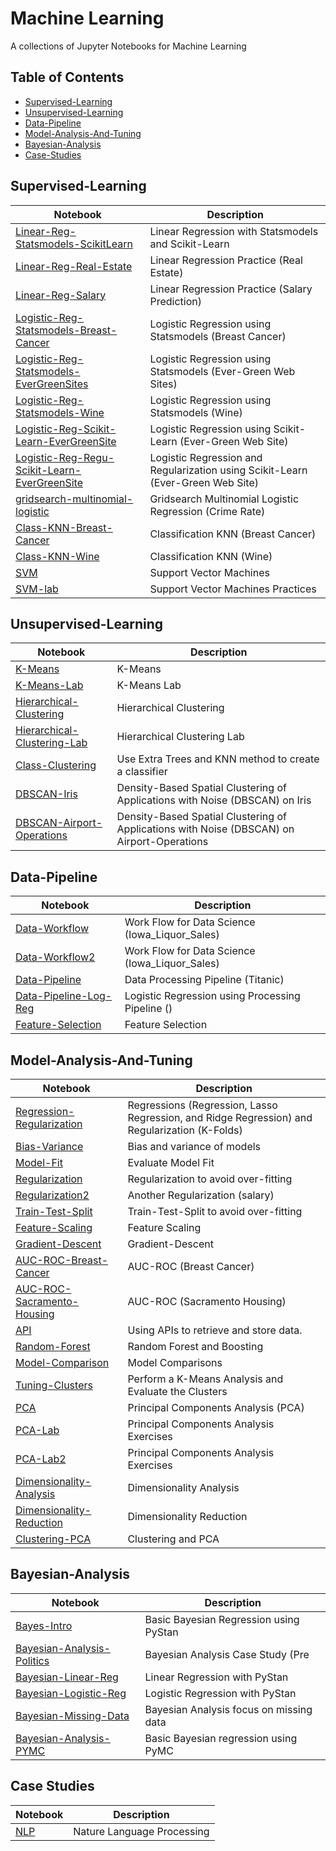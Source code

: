 # Machine Learning
A collections of Jupyter Notebooks for Machine Learning

## Table of Contents

* [Supervised-Learning](#supervised-learning)
* [Unsupervised-Learning](#unsupervised-learning)
* [Data-Pipeline](#data-pipeline)
* [Model-Analysis-And-Tuning](#model-analysis-and-tuning)
* [Bayesian-Analysis](#bayesian-analysis)
* [Case-Studies](#case-studies)

## Supervised-Learning
|Notebook|Description|
|--------------|-----------------------------------|
|[Linear-Reg-Statsmodels-ScikitLearn](./Linear-Reg-Statsmodels-ScikitLearn.ipynb) | Linear Regression with Statsmodels and Scikit-Learn |
|[Linear-Reg-Real-Estate](./Linear-Reg-Real-Estate.ipynb) | Linear Regression Practice (Real Estate) |
|[Linear-Reg-Salary](./Linear-Reg-Salary.ipynb) | Linear Regression Practice (Salary Prediction) |
|[Logistic-Reg-Statsmodels-Breast-Cancer](./Logistic-Reg-Statsmodels-Breast-Cancer.ipynb)|Logistic Regression using Statsmodels (Breast Cancer)|
|[Logistic-Reg-Statsmodels-EverGreenSites](./Logistic-Reg-Statsmodels-EverGreenSites.ipynb)|Logistic Regression using Statsmodels (Ever-Green Web Sites)|
|[Logistic-Reg-Statsmodels-Wine](./Logistic-Reg-Statsmodels-Wine.ipynb)|Logistic Regression using Statsmodels (Wine)|
|[Logistic-Reg-Scikit-Learn-EverGreenSite](./Logistic-Reg-Scikit-Learn-EverGreenSite.ipynb)|Logistic Regression using Scikit-Learn (Ever-Green Web Site)|
|[Logistic-Reg-Regu-Scikit-Learn-EverGreenSite](./Logistic-Reg-Regu-Scikit-Learn-EverGreenSite.ipynb)|Logistic Regression and Regularization using Scikit-Learn (Ever-Green Web Site)|
|[gridsearch-multinomial-logistic](./gridsearch-multinomial-logistic.ipynb)|Gridsearch Multinomial Logistic Regression (Crime Rate)|
|[Class-KNN-Breast-Cancer](./Class-KNN-Breast-Cancer.ipynb) | Classification KNN (Breast Cancer) |
|[Class-KNN-Wine](./Class-KNN-Wine.ipynb) | Classification KNN (Wine) 
|[SVM](./SVM.ipynb)|Support Vector Machines|
|[SVM-lab](./SVM-lab.ipynb)|Support Vector Machines Practices|

## Unsupervised-Learning
|Notebook|Description|
|--------------|-----------------------------------|
|[K-Means](./K-Means.ipynb)|K-Means|
|[K-Means-Lab](./K-Means-Lab.ipynb)|K-Means Lab|
|[Hierarchical-Clustering](./Hierarchical-Clustering.ipynb)|Hierarchical Clustering|
|[Hierarchical-Clustering-Lab](./Hierarchical-Clustering-Lab.ipynb)|Hierarchical Clustering Lab|
|[Class-Clustering](./Class-Clustering.ipynb) | Use Extra Trees and KNN method to create a classifier |
|[DBSCAN-Iris](./DBSCAN-Iris.ipynb)|Density-Based Spatial Clustering of Applications with Noise (DBSCAN) on Iris|
|[DBSCAN-Airport-Operations](./DBSCAN-Airport-Operations.ipynb)|Density-Based Spatial Clustering of Applications with Noise (DBSCAN) on Airport-Operations|

## Data-Pipeline
|Notebook|Description|
|--------------|-----------------------------------|
|[Data-Workflow](./Data-Workflow.ipynb)| Work Flow for Data Science (Iowa_Liquor_Sales) |
|[Data-Workflow2](./Data-Workflow2.ipynb)| Work Flow for Data Science (Iowa_Liquor_Sales) |
|[Data-Pipeline](./Data-Pipeline.ipynb)|Data Processing Pipeline (Titanic)|
|[Data-Pipeline-Log-Reg](./Data-Pipeline-Log-Reg.ipynb)|Logistic Regression using Processing Pipeline ()|
|[Feature-Selection](./Feature-Selection.ipynb)|Feature Selection|

## Model-Analysis-And-Tuning
|Notebook|Description|
|--------------|-----------------------------------|
|[Regression-Regularization](./Regression-Regularization.ipynb)| Regressions (Regression, Lasso Regression, and Ridge Regression) and Regularization (K-Folds)|
|[Bias-Variance](./Bias-Variance.ipynb) | Bias and variance of models |
|[Model-Fit](./Model-Fit.ipynb) | Evaluate Model Fit |
|[Regularization](./Regularization.ipynb) | Regularization to avoid over-fitting |
|[Regularization2](./Regularization2.ipynb) | Another Regularization (salary) |
|[Train-Test-Split](./Train-Test-Split.ipynb)| Train-Test-Split to avoid over-fitting |
|[Feature-Scaling](./Feature-Scaling.ipynb)| Feature Scaling |
|[Gradient-Descent](./Gradient-Descent.ipynb)|Gradient-Descent|
|[AUC-ROC-Breast-Cancer](./AUC-ROC-Breast-Cancer.ipynb)|AUC-ROC (Breast Cancer)|
|[AUC-ROC-Sacramento-Housing](./AUC-ROC-Sacramento-Housing.ipynb)|AUC-ROC (Sacramento Housing)|
|[API](./API.ipynb)|Using APIs to retrieve and store data.|
|[Random-Forest](./Random-Forest.ipynb)|Random Forest and Boosting|
|[Model-Comparison](./Model-Comparison.ipynb)| Model Comparisons|
|[Tuning-Clusters](./Tuning-Clusters.ipynb)|Perform a K-Means Analysis and Evaluate the Clusters|
|[PCA](./PCA.ipynb)|Principal Components Analysis (PCA)|
|[PCA-Lab](./PCA-Lab.ipynb)|Principal Components Analysis Exercises|
|[PCA-Lab2](./PCA-Lab2.ipynb)|Principal Components Analysis Exercises|
|[Dimensionality-Analysis](./Dimensionality-Analysis.ipynb)|Dimensionality Analysis|
|[Dimensionality-Reduction](./Dimensionality-Reduction.ipynb)|Dimensionality Reduction|
|[Clustering-PCA](./Clustering-PCA.ipynb)|Clustering and PCA|

## Bayesian-Analysis
|Notebook|Description|
|--------------|-----------------------------------|
|[Bayes-Intro](./Bayes-Intro.ipynb)|Basic Bayesian Regression using PyStan|
|[Bayesian-Analysis-Politics](./Bayesian-Analysis-Politics.ipynb)|Bayesian Analysis Case Study (Pre
|[Bayesian-Linear-Reg](./Bayesian-Linear-Reg.ipynb)|Linear Regression with PyStan|
|[Bayesian-Logistic-Reg](./Bayesian-Logistic-Reg.ipynb)|Logistic Regression with PyStan|
|[Bayesian-Missing-Data](./Bayesian-Missing-Data.ipynb)|Bayesian Analysis focus on missing data|
|[Bayesian-Analysis-PYMC](./Bayesian-Analysis-PYMC.ipynb)|Basic Bayesian regression using PyMC|

## Case Studies
|Notebook|Description|
|--------------|-----------------------------------|
|[NLP](./nlp.ipynb)|Nature Language Processing|
